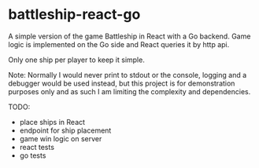 # battleship-react-go

A simple version of the game Battleship in React with a Go backend. Game logic is implemented on the Go side and React queries it by http api.

Only one ship per player to keep it simple.

Note: Normally I would never print to stdout or the console, logging and a debugger would be used instead, but this project is for demonstration purposes only and as such I am limiting the complexity and dependencies.

TODO:
* place ships in React
* endpoint for ship placement
* game win logic on server
* react tests
* go tests
